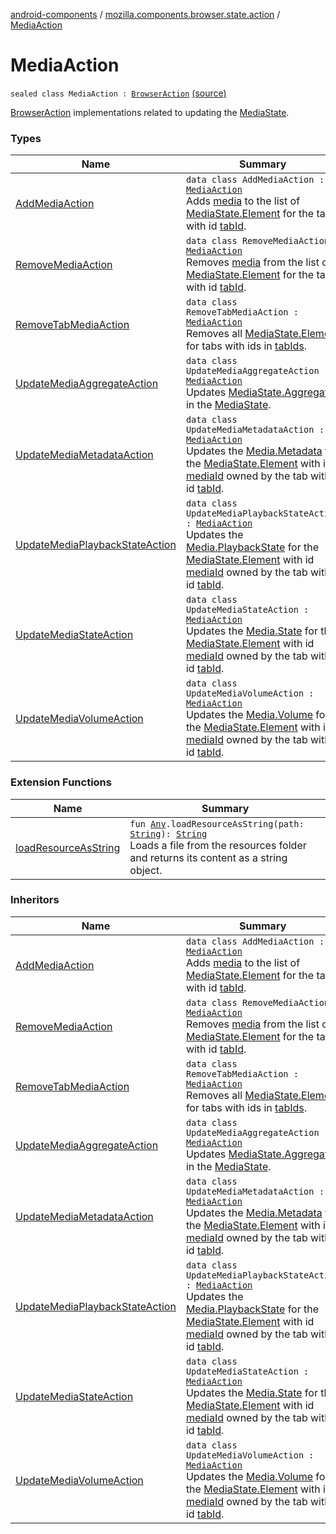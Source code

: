 [android-components](../../index.md) / [mozilla.components.browser.state.action](../index.md) / [MediaAction](./index.md)

# MediaAction

`sealed class MediaAction : `[`BrowserAction`](../-browser-action.md) [(source)](https://github.com/mozilla-mobile/android-components/blob/master/components/browser/state/src/main/java/mozilla/components/browser/state/action/BrowserAction.kt#L444)

[BrowserAction](../-browser-action.md) implementations related to updating the [MediaState](../../mozilla.components.browser.state.state/-media-state/index.md).

### Types

| Name | Summary |
|---|---|
| [AddMediaAction](-add-media-action/index.md) | `data class AddMediaAction : `[`MediaAction`](./index.md)<br>Adds [media](-add-media-action/media.md) to the list of [MediaState.Element](../../mozilla.components.browser.state.state/-media-state/-element/index.md) for the tab with id [tabId](-add-media-action/tab-id.md). |
| [RemoveMediaAction](-remove-media-action/index.md) | `data class RemoveMediaAction : `[`MediaAction`](./index.md)<br>Removes [media](-remove-media-action/media.md) from the list of [MediaState.Element](../../mozilla.components.browser.state.state/-media-state/-element/index.md) for the tab with id [tabId](-remove-media-action/tab-id.md). |
| [RemoveTabMediaAction](-remove-tab-media-action/index.md) | `data class RemoveTabMediaAction : `[`MediaAction`](./index.md)<br>Removes all [MediaState.Element](../../mozilla.components.browser.state.state/-media-state/-element/index.md) for tabs with ids in [tabIds](-remove-tab-media-action/tab-ids.md). |
| [UpdateMediaAggregateAction](-update-media-aggregate-action/index.md) | `data class UpdateMediaAggregateAction : `[`MediaAction`](./index.md)<br>Updates [MediaState.Aggregate](../../mozilla.components.browser.state.state/-media-state/-aggregate/index.md) in the [MediaState](../../mozilla.components.browser.state.state/-media-state/index.md). |
| [UpdateMediaMetadataAction](-update-media-metadata-action/index.md) | `data class UpdateMediaMetadataAction : `[`MediaAction`](./index.md)<br>Updates the [Media.Metadata](../../mozilla.components.concept.engine.media/-media/-metadata/index.md) for the [MediaState.Element](../../mozilla.components.browser.state.state/-media-state/-element/index.md) with id [mediaId](-update-media-metadata-action/media-id.md) owned by the tab with id [tabId](-update-media-metadata-action/tab-id.md). |
| [UpdateMediaPlaybackStateAction](-update-media-playback-state-action/index.md) | `data class UpdateMediaPlaybackStateAction : `[`MediaAction`](./index.md)<br>Updates the [Media.PlaybackState](../../mozilla.components.concept.engine.media/-media/-playback-state/index.md) for the [MediaState.Element](../../mozilla.components.browser.state.state/-media-state/-element/index.md) with id [mediaId](-update-media-playback-state-action/media-id.md) owned by the tab with id [tabId](-update-media-playback-state-action/tab-id.md). |
| [UpdateMediaStateAction](-update-media-state-action/index.md) | `data class UpdateMediaStateAction : `[`MediaAction`](./index.md)<br>Updates the [Media.State](../../mozilla.components.concept.engine.media/-media/-state/index.md) for the [MediaState.Element](../../mozilla.components.browser.state.state/-media-state/-element/index.md) with id [mediaId](-update-media-state-action/media-id.md) owned by the tab with id [tabId](-update-media-state-action/tab-id.md). |
| [UpdateMediaVolumeAction](-update-media-volume-action/index.md) | `data class UpdateMediaVolumeAction : `[`MediaAction`](./index.md)<br>Updates the [Media.Volume](../../mozilla.components.concept.engine.media/-media/-volume/index.md) for the [MediaState.Element](../../mozilla.components.browser.state.state/-media-state/-element/index.md) with id [mediaId](-update-media-volume-action/media-id.md) owned by the tab with id [tabId](-update-media-volume-action/tab-id.md). |

### Extension Functions

| Name | Summary |
|---|---|
| [loadResourceAsString](../../mozilla.components.support.test.file/kotlin.-any/load-resource-as-string.md) | `fun `[`Any`](https://kotlinlang.org/api/latest/jvm/stdlib/kotlin/-any/index.html)`.loadResourceAsString(path: `[`String`](https://kotlinlang.org/api/latest/jvm/stdlib/kotlin/-string/index.html)`): `[`String`](https://kotlinlang.org/api/latest/jvm/stdlib/kotlin/-string/index.html)<br>Loads a file from the resources folder and returns its content as a string object. |

### Inheritors

| Name | Summary |
|---|---|
| [AddMediaAction](-add-media-action/index.md) | `data class AddMediaAction : `[`MediaAction`](./index.md)<br>Adds [media](-add-media-action/media.md) to the list of [MediaState.Element](../../mozilla.components.browser.state.state/-media-state/-element/index.md) for the tab with id [tabId](-add-media-action/tab-id.md). |
| [RemoveMediaAction](-remove-media-action/index.md) | `data class RemoveMediaAction : `[`MediaAction`](./index.md)<br>Removes [media](-remove-media-action/media.md) from the list of [MediaState.Element](../../mozilla.components.browser.state.state/-media-state/-element/index.md) for the tab with id [tabId](-remove-media-action/tab-id.md). |
| [RemoveTabMediaAction](-remove-tab-media-action/index.md) | `data class RemoveTabMediaAction : `[`MediaAction`](./index.md)<br>Removes all [MediaState.Element](../../mozilla.components.browser.state.state/-media-state/-element/index.md) for tabs with ids in [tabIds](-remove-tab-media-action/tab-ids.md). |
| [UpdateMediaAggregateAction](-update-media-aggregate-action/index.md) | `data class UpdateMediaAggregateAction : `[`MediaAction`](./index.md)<br>Updates [MediaState.Aggregate](../../mozilla.components.browser.state.state/-media-state/-aggregate/index.md) in the [MediaState](../../mozilla.components.browser.state.state/-media-state/index.md). |
| [UpdateMediaMetadataAction](-update-media-metadata-action/index.md) | `data class UpdateMediaMetadataAction : `[`MediaAction`](./index.md)<br>Updates the [Media.Metadata](../../mozilla.components.concept.engine.media/-media/-metadata/index.md) for the [MediaState.Element](../../mozilla.components.browser.state.state/-media-state/-element/index.md) with id [mediaId](-update-media-metadata-action/media-id.md) owned by the tab with id [tabId](-update-media-metadata-action/tab-id.md). |
| [UpdateMediaPlaybackStateAction](-update-media-playback-state-action/index.md) | `data class UpdateMediaPlaybackStateAction : `[`MediaAction`](./index.md)<br>Updates the [Media.PlaybackState](../../mozilla.components.concept.engine.media/-media/-playback-state/index.md) for the [MediaState.Element](../../mozilla.components.browser.state.state/-media-state/-element/index.md) with id [mediaId](-update-media-playback-state-action/media-id.md) owned by the tab with id [tabId](-update-media-playback-state-action/tab-id.md). |
| [UpdateMediaStateAction](-update-media-state-action/index.md) | `data class UpdateMediaStateAction : `[`MediaAction`](./index.md)<br>Updates the [Media.State](../../mozilla.components.concept.engine.media/-media/-state/index.md) for the [MediaState.Element](../../mozilla.components.browser.state.state/-media-state/-element/index.md) with id [mediaId](-update-media-state-action/media-id.md) owned by the tab with id [tabId](-update-media-state-action/tab-id.md). |
| [UpdateMediaVolumeAction](-update-media-volume-action/index.md) | `data class UpdateMediaVolumeAction : `[`MediaAction`](./index.md)<br>Updates the [Media.Volume](../../mozilla.components.concept.engine.media/-media/-volume/index.md) for the [MediaState.Element](../../mozilla.components.browser.state.state/-media-state/-element/index.md) with id [mediaId](-update-media-volume-action/media-id.md) owned by the tab with id [tabId](-update-media-volume-action/tab-id.md). |
